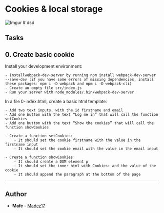 # Cookies & local storage

![Imgur](https://i.imgur.com/aU5QEvJ.png) # dsd

## Tasks

## 0. Create basic cookie

Install your development environment:

    - Installwebpack-dev-server by running npm install webpack-dev-server --save-dev (if you have some errors of missing dependencies, install these packages: npm i -D webpack and npm i -D webpack-cli)
    - Create an empty file src/index.js
    - Run your server with node_modules/.bin/webpack-dev-server

In a file 0-index.html, create a basic html template:

    - Add two text inputs, with the id firstname and email
    - Add one button with the text “Log me in” that will call the function setCookies
    - Add one button with the text “Show the cookies” that will call the function showCookies

    - Create a function setCookies:
        - It should set the cookie firstname with the value in the firstname input
        - It should set the cookie email with the value in the email input

    - Create a function showCookies:
        - It should create a DOM element p
        - It should set the inner html with Cookies: and the value of the cookie
        - It should append the paragraph at the bottom of the page

---

## Author
* **Mafe** - [Madez17](https://github.com/Madez17)
